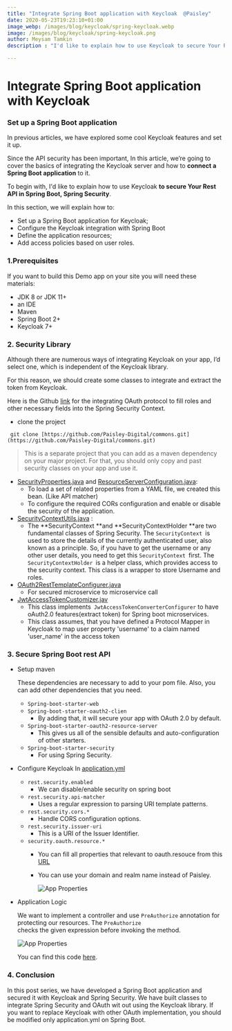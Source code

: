 ```yaml
---
title: "Integrate Spring Boot application with Keycloak  @Paisley"
date: 2020-05-23T19:23:10+01:00
image_webp: /images/blog/keycloak/spring-keycloak.webp
image: /images/blog/keycloak/spring-keycloak.png
author: Meysam Tamkin
description : "I'd like to explain how to use Keycloak to secure Your Rest API in Spring Boot, Spring Security."

---
```

# Integrate Spring Boot application with Keycloak 

### Set up a Spring Boot application 

In previous articles, we have explored some cool Keycloak features and set it up.

Since the API security has been important, In this article, we’re going to cover the basics of integrating the Keycloak server and how to **connect a Spring Boot application** to it.

To begin with, I'd like to explain how to use Keycloak **to secure Your Rest API in Spring Boot, Spring Security**.

In this section, we will explain how to:



*   Set up a Spring Boot application for Keycloak;
*   Configure the Keycloak integration with Spring Boot
*   Define the application resources;
*   Add access policies based on user roles.

### **1.Prerequisites**

If you want to build this Demo app on your site you will need these materials:
*   JDK 8 or JDK 11+
*   an IDE
*   Maven
*   Spring Boot 2+
*   Keycloak 7+


### **2. Security Library**

Although there are numerous ways of integrating Keycloak on your app, I’d select one, which is independent of the Keycloak library.

For this reason, we should create some classes to integrate and extract the token from Keycloak.

Here is the Github [link](https://github.com/Paisley-Digital/commons) for the integrating OAuth protocol to fill roles and other necessary fields into the Spring Security Context.

   * clone the project

```shell script
 git clone [https://github.com/Paisley-Digital/commons.git](https://github.com/Paisley-Digital/commons.git)
```


> This is a separate project that you can add as a maven dependency on your major project. For that, you should only copy and past security classes on your app and use it.



*   [SecurityProperties.java](https://github.com/Paisley-Digital/commons/blob/master/src/main/java/digital/paisley/security/SecurityProperties.java) and [ResourceServerConfiguration.java](https://github.com/Paisley-Digital/commons/blob/master/src/main/java/digital/paisley/security/ResourceServerConfiguration.java):
    *   To load a set of related properties from a YAML file, we created this bean. (Like API matcher)
    *   To configure the required CORs configuration and enable or disable the security of the application.
*   [SecurityContextUtils.java](https://github.com/Paisley-Digital/commons/blob/master/src/main/java/digital/paisley/security/SecurityContextUtils.java) :
    *   The **SecurityContext **and **SecurityContextHolder **are two fundamental classes of Spring Security. The `SecurityContext `is used to store the details of the currently authenticated user, also known as a principle. So, if you have to get the username or any other user details, you need to get this `SecurityContext `first. The `SecurityContextHolder `is a helper class, which provides access to the security context. This class is a wrapper to store Username and roles.
*   [OAuth2RestTemplateConfigurer.java](https://github.com/Paisley-Digital/commons/blob/master/src/main/java/digital/paisley/security/OAuth2RestTemplateConfigurer.java)
    *   For secured microservice to microservice call
*   [JwtAccessTokenCustomizer.jav](https://github.com/Paisley-Digital/commons/blob/master/src/main/java/digital/paisley/security/JwtAccessTokenCustomizer.java)
    *   This class implements` JwtAccessTokenConverterConfigurer` to have oAuth2.0 features(extract token) for Spring boot microservices.
    *   This class assumes, that you have defined a Protocol Mapper in Keycloak to map user property 'username' to a claim named 'user_name' in the access token


### **3. Secure Spring Boot rest API**

*   Setup maven 

    These dependencies are necessary to add to your pom file. Also, you can add other dependencies that you need.

    *   `Spring-boot-starter-web`
    *   `Spring-boot-starter-oauth2-clien`
        *   By adding that, it will secure your app with OAuth 2.0 by default.
    *   `Spring-boot-starter-oauth2-resource-server`
        *   This gives us all of the sensible defaults and auto-configuration of other starters.
    *   `Spring-boot-starter-security` 
        *   For using Spring Security.
*   Configure Keycloak In [application.yml](https://github.com/Paisley-Digital/embryo/blob/master/src/main/resources/application.yml)
    *   `rest.security.enabled`
        *   We can disable/enable security on spring boot
    *   `rest.security.api-matcher `
        *   Uses a regular expression to parsing URI template patterns.
    *   `rest.security.cors.*`
        *   Handle CORS configuration options.
    *   `rest.security.issuer-uri `
        *   This is a URI of the Issuer Identifier.
    *   `security.oauth.resource.* `
        *   You can fill all properties that relevant to oauth.resouce from this [URL](https://paisley.digital:8443/auth/realms/paisley/.well-known/openid-configuration) 
        *   You can use your domain and realm name instead of Paisley.

            ![App Properties](/images/blog/keycloak/application-yml.png#blogpost)


*  Application Logic

    We want to implement a controller and use `PreAuthorize` annotation for protecting our resources. The <code>PreAuthorize<strong> </strong></code>checks the given expression before invoking the method.

      ![App Properties](/images/blog/keycloak/preauthorize.png#blogpost)

    You can find this code [here](https://github.com/Paisley-Digital/embryo/blob/master/src/main/java/digital/paisley/embryo/controllers/ApiController.java).


### **4. Conclusion**

   In this post series, we have developed a Spring Boot application and secured it with Keycloak and Spring Security.  We have built classes to integrate Spring Security and OAuth wit out using the Keycloak library. If you want to replace Keycloak with other OAuth implementation, you should be modified only application.yml on Spring Boot.    